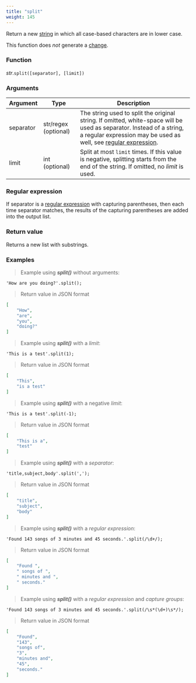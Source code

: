 ```yaml
---
title: "split"
weight: 145
---
```


Return a new [string](..) in which all case-based characters are in lower case.

This function does *not* generate a [change](../../../overview/changes).

### Function

*str*.`split([separator], [limit])`

### Arguments

Argument | Type | Description
-------- | ---- | -----------
separator | str/regex (optional) | The string used to split the original string. If omitted, white-space will be used as separator. Instead of a string, a regular expression may be used as well, see [regular expression](#regular-expression).
limit | int (optional) | Split at most `limit` times. If this value is negative, splitting starts from the end of the string. If omitted, no *limit* is used.

### Regular expression

If separator is a [regular expression](../../regex) with capturing parentheses, then each time separator matches, the results of the capturing parentheses are added into the output list.

### Return value

Returns a new list with substrings.

### Examples

> Example using ***split()*** without arguments:

```thingsdb,json_response
'How are you doing?'.split();
```

> Return value in JSON format

```json
[
    "How",
    "are",
    "you",
    "doing?"
]
```

> Example using ***split()*** with a *limit*:

```thingsdb,json_response
'This is a test'.split(1);
```

> Return value in JSON format

```json
[
    "This",
    "is a test"
]
```

> Example using ***split()*** with a negative *limit*:

```thingsdb,json_response
'This is a test'.split(-1);
```

> Return value in JSON format

```json
[
    "This is a",
    "test"
]
```


> Example using ***split()*** with a *separator*:

```thingsdb,json_response
'title,subject,body'.split(',');
```

> Return value in JSON format

```json
[
    "title",
    "subject",
    "body"
]
```

> Example using ***split()*** with a *regular expression*:

```thingsdb,json_response
'Found 143 songs of 3 minutes and 45 seconds.'.split(/\d+/);
```

> Return value in JSON format

```json
[
    "Found ",
    " songs of ",
    " minutes and ",
    " seconds."
]
```

> Example using ***split()*** with a *regular expression* and *capture groups*:

```thingsdb,json_response
'Found 143 songs of 3 minutes and 45 seconds.'.split(/\s*(\d+)\s*/);
```

> Return value in JSON format

```json
[
    "Found",
    "143",
    "songs of",
    "3",
    "minutes and",
    "45",
    "seconds."
]
```
